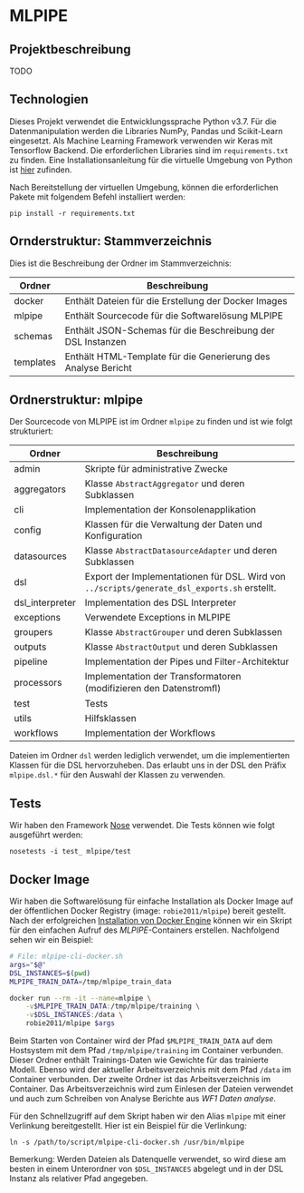 # MLPIPE

## Projektbeschreibung

TODO

## Technologien

Dieses Projekt verwendet die Entwicklungssprache Python v3.7. Für die Datenmanipulation werden die Libraries
NumPy, Pandas und Scikit-Learn eingesetzt. 
Als Machine Learning Framework verwenden wir 
Keras mit Tensorflow Backend.
Die erforderlichen Libraries sind im `requirements.txt` zu finden.
Eine Installationsanleitung für die virtuelle 
Umgebung von Python ist [hier](https://gist.github.com/Geoyi/d9fab4f609e9f75941946be45000632b) zufinden.

Nach Bereitstellung der virtuellen Umgebung, 
können die erforderlichen Pakete mit folgendem Befehl installiert werden:

    pip install -r requirements.txt


## Ornderstruktur: Stammverzeichnis

Dies ist die Beschreibung der Ordner im Stammverzeichnis:

| Ordner    | Beschreibung                                                  |
|-----------|---------------------------------------------------------------|
| docker    | Enthält Dateien für die Erstellung der Docker Images          |
| mlpipe    | Enthält Sourcecode für die Softwarelösung MLPIPE              |
| schemas   | Enthält JSON-Schemas für die Beschreibung der DSL Instanzen   |
| templates | Enthält HTML-Template für die Generierung des Analyse Bericht |



## Ordnerstruktur: mlpipe

Der Sourcecode von MLPIPE ist im Ordner `mlpipe` zu finden und ist wie folgt strukturiert:

| Ordner          | Beschreibung                                                                                 |
|-----------------|----------------------------------------------------------------------------------------------|
| admin           | Skripte für administrative Zwecke                                                            |
| aggregators     | Klasse `AbstractAggregator` und deren Subklassen                                             |
| cli             | Implementation der Konsolenapplikation                                                       |
| config          | Klassen für die Verwaltung der Daten und Konfiguration                                       |
| datasources     | Klasse `AbstractDatasourceAdapter` und deren Subklassen                                      |
| dsl             | Export der Implementationen für DSL. Wird von `../scripts/generate_dsl_exports.sh` erstellt. |
| dsl_interpreter | Implementation des DSL Interpreter                                                           |
| exceptions      | Verwendete Exceptions in MLPIPE                                                              |
| groupers        | Klasse `AbstractGrouper` und deren Subklassen                                                |
| outputs         | Klasse `AbstractOutput` und deren Subklassen                                                 |
| pipeline        | Implementation der Pipes und Filter-Architektur                                              |
| processors      | Implementation der Transformatoren (modifizieren den Datenstromﬂ)                            |
| test            | Tests                                                                                        |
| utils           | Hilfsklassen                                                                                 |
| workflows       | Implementation der Workflows                                                                 |




Dateien im Ordner `dsl` werden lediglich verwendet, 
    um die implementierten Klassen für die DSL hervorzuheben. 
    Das erlaubt uns in der DSL den Präfix `mlpipe.dsl.*` 
    für den Auswahl der Klassen zu verwenden.

  
## Tests

Wir haben den Framework [Nose](https://nose.readthedocs.io/en/latest/index.html) verwendet. Die Tests können wie folgt ausgeführt werden:

    nosetests -i test_ mlpipe/test

## Docker Image

Wir haben die Softwarelösung für einfache 
Installation als Docker Image 
auf der öffentlichen Docker Registry (image: `robie2011/mlpipe`) bereit gestellt.
Nach der erfolgreichen 
[Installation von Docker Engine](https://docs.docker.com/install/)
können wir ein Skript für den einfachen 
Aufruf des *MLPIPE*-Containers erstellen.
Nachfolgend sehen wir ein Beispiel:

```bash
# File: mlpipe-cli-docker.sh
args="$@"
DSL_INSTANCES=$(pwd)
MLPIPE_TRAIN_DATA=/tmp/mlpipe_train_data

docker run --rm -it --name=mlpipe \
    -v$MLPIPE_TRAIN_DATA:/tmp/mlpipe/training \
    -v$DSL_INSTANCES:/data \
    robie2011/mlpipe $args
```

Beim Starten von Container wird der Pfad `$MLPIPE_TRAIN_DATA` 
auf dem Hostsystem mit dem Pfad `/tmp/mlpipe/training` im Container verbunden.
Dieser Ordner enthält Trainings-Daten wie Gewichte für das trainierte Modell.
Ebenso wird der aktueller Arbeitsverzeichnis mit 
dem Pfad `/data` im Container verbunden. 
Der zweite Ordner ist das Arbeitsverzeichnis im Container. 
Das Arbeitsverzeichnis wird zum Einlesen der Dateien
verwendet und auch zum Schreiben 
von Analyse Berichte aus *WF1 Daten analyse*.


Für den Schnellzugriff auf dem Skript haben wir den Alias 
`mlpipe` mit einer Verlinkung bereitgestellt. 
Hier ist ein Beispiel für die Verlinkung:


    ln -s /path/to/script/mlpipe-cli-docker.sh /usr/bin/mlpipe



Bemerkung: Werden Dateien als Datenquelle verwendet, 
so wird diese am besten in einem Unterordner von `$DSL_INSTANCES` abgelegt
und in der DSL Instanz als relativer Pfad angegeben.

